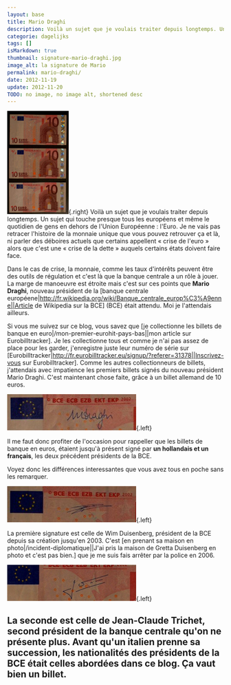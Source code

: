 ```yaml
---
layout: base
title: Mario Draghi
description: Voilà un sujet que je voulais traiter depuis longtemps. Un sujet qui touche pres
categorie: dagelijks
tags: []
isMarkdown: true
thumbnail: signature-mario-draghi.jpg
image_alt: la signature de Mario
permalink: mario-draghi/
date: 2012-11-19
update: 2012-11-20
TODO: no image, no image alt, shortened desc
---
```


![billets de 10 euros](billets-de-10-euros-500_s.jpg){.right} Voilà un sujet que je voulais traiter depuis longtemps. Un sujet qui touche presque tous les européens et même le quotidien de gens en dehors de l'Union Européenne : l'Euro. Je ne vais pas retracer l'histoire de la monnaie unique que vous pouvez retrouver ça et là, ni parler des déboires actuels que certains appellent « crise de l'euro » alors que c'est une « crise de la dette » auquels certains états doivent faire face.

Dans le cas de crise, la monnaie, comme les taux d'intérêts peuvent être des outils de régulation et c'est là que la banque centrale a un rôle à jouer. La marge de manoeuvre est étroite mais c'est sur ces points que **Mario Draghi**, nouveau président de la [banque centrale européene|http://fr.wikipedia.org/wiki/Banque_centrale_europ%C3%A9enne||Article de Wikipedia sur la BCE] (BCE) était attendu. Moi je l'attendais ailleurs.

Si vous me suivez sur ce blog, vous savez que [je collectionne les billets de banque en euro|/mon-premier-eurohit-pays-bas||mon article sur Eurobilltracker]. Je les collectionne tous et comme je n'ai pas assez de place pour les garder, j'enregistre juste leur numéro de série sur [Eurobilltracker|http://fr.eurobilltracker.eu/signup/?referer=31378||Inscrivez-vous sur Eurobilltracker]. Comme les autres collectionneurs de billets, j'attendais avec impatience les premiers billets signés du nouveau président Mario Draghi. C'est maintenant chose faite, grâce à un billet allemand de 10 euros.

![signature Mario Draghi](signature-mario-draghi.jpg){.left}

Il me faut donc profiter de l'occasion pour rappeller que les billets de banque en euros, étaient jusqu'à présent signé par **un hollandais et un français**, les deux précédent présidents de la BCE.  
  
Voyez donc les différences interessantes que vous avez tous en poche sans les remarquer.

![signature Wim Duisendberg](signature-win-duisenberg.jpg){.left}

La première signature est celle de Wim Duisenberg, président de la BCE depuis sa création jusqu'en 2003. C'est [en prenant sa maison en photo|/incident-diplomatique||J'ai pris la maison de Gretta Duisenberg en photo et c'est pas bien.] que je me suis fais arrêter par la police en 2006. 

![Signature Jean-Claude Trichet](signature-jean-claude-trichet.jpg){.left}

La seconde est celle de Jean-Claude Trichet, second président de la banque centrale qu'on ne présente plus. Avant qu'un italien prenne sa succession, les nationalités des présidents de la BCE était celles abordées dans ce blog. Ça vaut bien un billet.
---
<!-- post notes:
http://www.euractiv.fr/draghi-inquiete-ecarts-competitivite-zone-euro-article
--->
